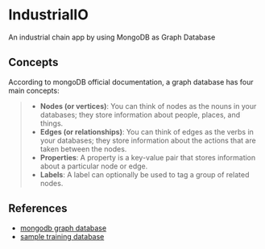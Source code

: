 # IndustrialIO

An industrial chain app by using MongoDB as Graph Database

## Concepts

According to mongoDB official documentation, a graph database has four main concepts:

> - **Nodes (or vertices)**: You can think of nodes as the nouns in your databases; they store information about people, places, and things.
> - **Edges (or relationships)**: You can think of edges as the verbs in your databases; they store information about the actions that are taken between the nodes.
> - **Properties**: A property is a key-value pair that stores information about a particular node or edge.
> - **Labels**: A label can optionally be used to tag a group of related nodes.

## References

- [mongodb graph database](https://www.mongodb.com/databases/mongodb-graph-database)
- [sample training database](https://docs.atlas.mongodb.com/sample-data/sample-training/#std-label-training-routes)
